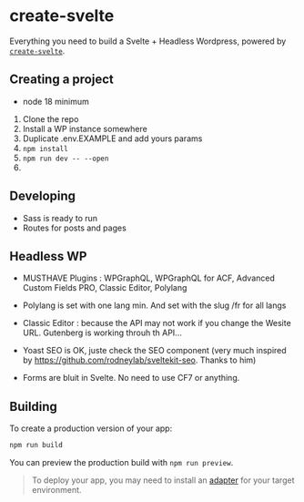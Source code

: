 # create-svelte

Everything you need to build a Svelte + Headless Wordpress, powered by [`create-svelte`](https://github.com/sveltejs/kit/tree/main/packages/create-svelte).

## Creating a project

* node 18 minimum

1. Clone the repo
2. Install a WP instance somewhere
2. Duplicate .env.EXAMPLE and add yours params
3. ```npm install```
4. ```npm run dev -- --open```
5. 

## Developing

* Sass is ready to run
* Routes for posts and pages


## Headless WP

* MUSTHAVE Plugins : WPGraphQL, WPGraphQL for ACF, Advanced Custom Fields PRO, Classic Editor, Polylang

* Polylang is set with one lang min. And set with the slug /fr for all langs

* Classic Editor : because the API may not work if you change the Wesite URL. Gutenberg is working throuh th API...

* Yoast SEO is OK, juste check the SEO component (very much inspired by https://github.com/rodneylab/sveltekit-seo. Thanks to him)

* Forms are bluit in Svelte. No need to use CF7 or anything. 


## Building

To create a production version of your app:

```bash
npm run build
```

You can preview the production build with `npm run preview`.

> To deploy your app, you may need to install an [adapter](https://kit.svelte.dev/docs/adapters) for your target environment.
